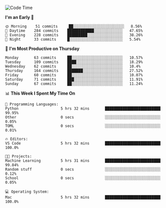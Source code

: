 <!--START_SECTION:waka-->
![Code Time](http://img.shields.io/badge/Code%20Time-352%20hrs%2049%20mins-blue)

**I'm an Early 🐤** 

```text
🌞 Morning    51 commits     ██░░░░░░░░░░░░░░░░░░░░░░░   8.56% 
🌆 Daytime    284 commits    ████████████░░░░░░░░░░░░░   47.65% 
🌃 Evening    228 commits    █████████░░░░░░░░░░░░░░░░   38.26% 
🌙 Night      33 commits     █░░░░░░░░░░░░░░░░░░░░░░░░   5.54%

```
📅 **I'm Most Productive on Thursday** 

```text
Monday       63 commits     ██░░░░░░░░░░░░░░░░░░░░░░░   10.57% 
Tuesday      109 commits    ████░░░░░░░░░░░░░░░░░░░░░   18.29% 
Wednesday    62 commits     ██░░░░░░░░░░░░░░░░░░░░░░░   10.4% 
Thursday     164 commits    ███████░░░░░░░░░░░░░░░░░░   27.52% 
Friday       60 commits     ██░░░░░░░░░░░░░░░░░░░░░░░   10.07% 
Saturday     71 commits     ███░░░░░░░░░░░░░░░░░░░░░░   11.91% 
Sunday       67 commits     ██░░░░░░░░░░░░░░░░░░░░░░░   11.24%

```


📊 **This Week I Spent My Time On** 

```text
💬 Programming Languages: 
Python                   5 hrs 32 mins       █████████████████████████   99.95% 
Other                    0 secs              ░░░░░░░░░░░░░░░░░░░░░░░░░   0.05% 
TOML                     0 secs              ░░░░░░░░░░░░░░░░░░░░░░░░░   0.01%

🔥 Editors: 
VS Code                  5 hrs 32 mins       █████████████████████████   100.0%

🐱‍💻 Projects: 
Machine Learning         5 hrs 31 mins       █████████████████████████   99.84% 
Random stuff             0 secs              ░░░░░░░░░░░░░░░░░░░░░░░░░   0.12% 
School                   0 secs              ░░░░░░░░░░░░░░░░░░░░░░░░░   0.05%

💻 Operating System: 
Mac                      5 hrs 32 mins       █████████████████████████   100.0%

```


<!--END_SECTION:waka-->
